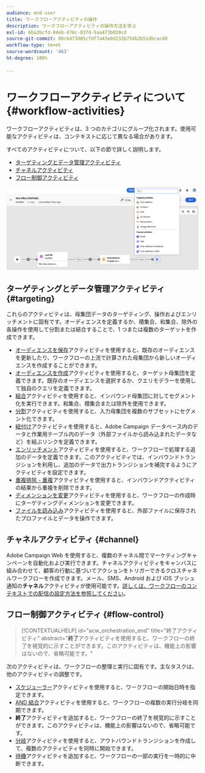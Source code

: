 ```yaml
---
audience: end-user
title: ワークフローアクティビティの操作
description: ワークフローアクティビティの操作方法を学ぶ
exl-id: 6ba3bcfd-84eb-476c-837d-5aa473b820cd
source-git-commit: 88c6473005cfdf7a43e0d232b75db2b51dbcac40
workflow-type: tm+mt
source-wordcount: '463'
ht-degree: 100%

---
```



# ワークフローアクティビティについて {#workflow-activities}

ワークフローアクティビティは、3 つのカテゴリにグループ化されます。使用可能なアクティビティは、コンテキストに応じて異なる場合があります。

すべてのアクティビティについて、以下の節で詳しく説明します。

* [ターゲティングとデータ管理アクティビティ](#targeting)
* [チャネルアクティビティ](#channel)
* [フロー制御アクティビティ](#flow-control)

![](../assets/workflow-activities.png)

## ターゲティングとデータ管理アクティビティ {#targeting}

これらのアクティビティは、母集団データのターゲティング、操作およびエンリッチメントに固有です。オーディエンスを定義するか、積集合、和集合、除外の各操作を使用して分割または結合することで、1 つまたは複数のターゲットを作成できます。

* [オーディエンスを保存](save-audience.md)アクティビティを使用すると、既存のオーディエンスを更新したり、ワークフローの上流で計算された母集団から新しいオーディエンスを作成することができます。
* [オーディエンスを作成](build-audience.md)アクティビティを使用すると、ターゲット母集団を定義できます。既存のオーディエンスを選択するか、クエリモデラーを使用して独自のクエリを定義できます。
* [結合](combine.md)アクティビティを使用すると、インバウンド母集団に対してセグメント化を実行できます。和集合、積集合または除外を使用できます。
* [分割](split.md)アクティビティを使用すると、入力母集団を複数のサブセットにセグメント化できます。
* [紐付け](reconciliation.md)アクティビティを使用すると、Adobe Campaign データベース内のデータと作業用テーブル内のデータ（外部ファイルから読み込まれたデータなど）を結ぶリンクを定義できます。
* [エンリッチメント](enrichment.md)アクティビティを使用すると、ワークフローで処理する追加のデータを定義できます。このアクティビティでは、インバウンドトランジションを利用し、追加のデータで出力トランジションを補完するようにアクティビティを設定できます。
* [重複排除 - 重複](deduplication.md)アクティビティを使用すると、インバウンドアクティビティの結果から重複を削除できます。
* [ディメンションを変更](change-dimension.md)アクティビティを使用すると、ワークフローの作成時にターゲティングディメンションを変更できます。
* [ファイルを読み込み](load-file.md)アクティビティを使用すると、外部ファイルに保存されたプロファイルとデータを操作できます。


## チャネルアクティビティ {#channel}

Adobe Campaign Web を使用すると、複数のチャネル間でマーケティングキャンペーンを自動化および実行できます。チャネルアクティビティをキャンバスに組み合わせて、顧客の行動に基づいてアクションをトリガーできるクロスチャネルワークフローを作成できます。メール、SMS、Android および iOS プッシュ通知の&#x200B;**チャネル**&#x200B;アクティビティが使用可能です。[詳しくは、ワークフローのコンテキストでの配信の設定方法を参照してください](channels.md)。

## フロー制御アクティビティ {#flow-control}

>[!CONTEXTUALHELP]
>id="acw_orchestration_end"
>title="終了アクティビティ"
>abstract="**終了**&#x200B;アクティビティを使用すると、ワークフローの終了を視覚的に示すことができます。このアクティビティは、機能上の影響はないので、省略可能です。"

次のアクティビティは、ワークフローの整理と実行に固有です。主なタスクは、他のアクティビティの調整です。

* [スケジューラー](scheduler.md)アクティビティを使用すると、ワークフローの開始日時を指定できます。
* [AND 結合](and-join.md)アクティビティを使用すると、ワークフローの複数の実行分岐を同期できます。
* **終了**&#x200B;アクティビティを追加すると、ワークフローの終了を視覚的に示すことができます。このアクティビティは、機能上の影響はないので、省略可能です。
* [分岐](fork.md)アクティビティを使用すると、アウトバウンドトランジションを作成して、複数のアクティビティを同時に開始できます。
* [待機](wait.md)アクティビティを追加すると、ワークフローの一部の実行を一時的に中断できます。

<!--
## Data management activities {#data-management}

overview: what they're used for
which use case you can perform with them

list available activites + short description + ref to section
-->

